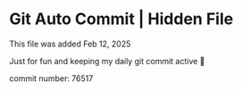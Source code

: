 # Git Auto Commit | Hidden File

This file was added Feb 12, 2025

Just for fun and keeping my daily git commit active 🤪

commit number: 76517
